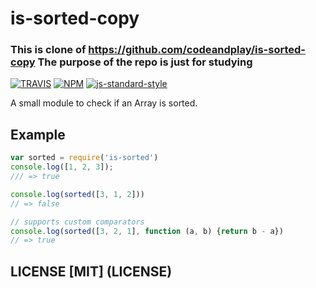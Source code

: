 # is-sorted-copy
### This is clone of https://github.com/codeandplay/is-sorted-copy The purpose of the repo is just for studying
[![TRAVIS](https://secure.travis-ci.org/codeandplay/is-sorted-copy.png)](http://travis-ci.org/codeandplay/is-sorted-copy)
[![NPM](https://img.shields.io/npm/v/is-sorted.svg)](https://www.npmjs.org/package/is-sorted)
[![js-standard-style](https://cdn.rawgit.com/feross/standard/master/badge.svg)](https://github.com/feross/standard)

A small module to check if an Array is sorted.

## Example
``` javascript
var sorted = require('is-sorted')
console.log([1, 2, 3]);
/// => true

console.log(sorted([3, 1, 2]))
// => false

// supports custom comparators
console.log(sorted([3, 2, 1], function (a, b) {return b - a})
// => true
```

## LICENSE [MIT] (LICENSE)